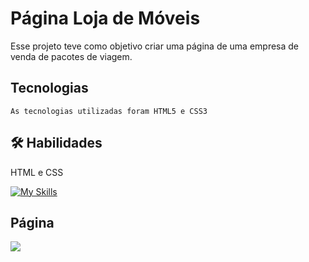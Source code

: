 # Página Loja de Móveis

 Esse projeto teve como objetivo criar uma página de uma empresa de venda de pacotes de viagem.

## Tecnologias

    As tecnologias utilizadas foram HTML5 e CSS3 

## 🛠 Habilidades
HTML e CSS

[![My Skills](https://skillicons.dev/icons?i=html,css)](https://skillicons.dev) 

## Página

<img src="./imagens/Página.png">
